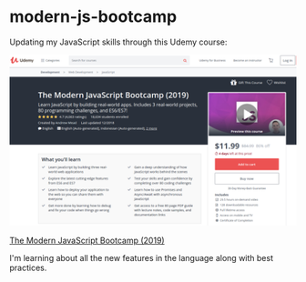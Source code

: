 # modern-js-bootcamp
Updating my JavaScript skills through this Udemy course:

![Screenshot](https://github.com/starcorelabs/modern-js-bootcamp/blob/master/js-bootcamp-screenshot.png)

[The Modern JavaScript Bootcamp (2019)](https://www.udemy.com/modern-javascript/)

I'm learning about all the new features in the language along with best practices.
